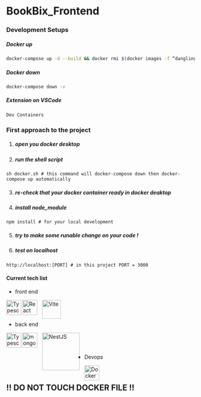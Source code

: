 # BookBix_Frontend

### Development Setups

##### Docker up

```bash
docker-compose up -d --build && docker rmi $(docker images -f “dangling=true” -q)
```

##### Docker down

```bash
docker-compose down -v
```

##### Extension on VSCode 
```
Dev Containers
```

### First approach to the project
1. ##### open you docker desktop 
2. ##### run the shell script 
```
sh docker.sh # this command will docker-compose down then docker-compose up automatically
```
3. ##### re-check that your docker container ready in docker deaktop
4. ##### install node_module
```
npm install # for your local development 
```
5. ##### try to make some runable change on your code !
6. ##### test on localhost
```
http://localhost:[PORT] # in this project PORT = 3000
```

#### Current tech list

- front end
<img align="left" alt="Typescript" width="40px" src="https://cdn.cdnlogo.com/logos/t/96/typescript.svg"/> 
<img align="left" alt="React" width="40px" style="padding-right:10px;" src="https://cdn.cdnlogo.com/logos/r/63/react.svg" />
<img align="left" alt="Vite" width="50px" style="padding-right:10px;" src="https://user-images.githubusercontent.com/89622162/216382527-be11e41a-1ed5-4b52-9da5-d6fdf5c19d11.png" />
<br/>

#

- back end 
<img align="left" alt="Typescript" width="40px" src="https://cdn.cdnlogo.com/logos/t/96/typescript.svg"/> 
<img align="left" alt="mongoDB" width="40px" style="padding-right:10px;" src="https://cdn.jsdelivr.net/gh/devicons/devicon/icons/mongodb/mongodb-original-wordmark.svg" />         
<img align="left" alt="NestJS" width="100px" style="padding-right:10px;" src="https://www.vectorlogo.zone/logos/nestjs/nestjs-ar21.svg" />
<br/>

#

- Devops 
<img align="left" alt="Docker" width="40px" style="padding-right:10px;" src="https://cdn.jsdelivr.net/gh/devicons/devicon/icons/docker/docker-original.svg" />
<br/>


## !! DO NOT TOUCH DOCKER FILE !!

